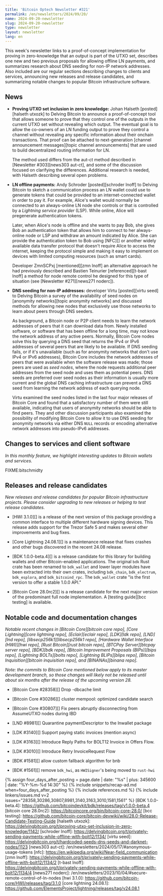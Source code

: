 ```yaml
---
title: 'Bitcoin Optech Newsletter #321'
permalink: /en/newsletters/2024/09/20/
name: 2024-09-20-newsletter
slug: 2024-09-20-newsletter
type: newsletter
layout: newsletter
lang: en
---
```

This week's newsletter links to a proof-of-concept implementation for
proving in zero-knowledge that an output is part of the UTXO set,
describes one new and two previous proposals for allowing offline LN
payments, and summarizes research about DNS seeding for non-IP network
addresses.  Also included are our regular sections describing changes to
clients and services, announcing new releases and release candidates,
and summarizing notable changes to popular Bitcoin infrastructure
software.

## News

- **Proving UTXO set inclusion in zero knowledge:** Johan Halseth
  [posted][halseth utxozk] to Delving Bitcoin to announce a
  proof-of-concept tool that allows someone to prove that they control
  one of the outputs in the current UTXO set without revealing which
  output.  The eventual goal is to allow the co-owners of an LN funding
  output to prove they control a channel without revealing any specific
  information about their onchain transactions.  That proof can be
  attached to next-generation [channel announcement messages][topic
  channel announcements] that are used to build decentralized routing
  information for LN.

  The method used differs from the aut-ct method described in
  [Newsletter #303][news303 aut-ct], and some of the discussion focused
  on clarifying the differences.  Additional research is needed, with
  Halseth describing several open problems.

- **LN offline payments:** Andy Schroder [posted][schroder lnoff] to
  Delving Bitcoin to sketch a communication process an LN wallet could
  use to generate tokens that could be provided to an internet-connected
  wallet in order to pay it.  For example, Alice's wallet would normally
  be connected to an always-online LN node she controls or that is
  controlled by a _Lightning service provider_ (LSP).  While online,
  Alice will pregenerate authentication tokens.

  Later, when Alice's node is offline and she wants to pay Bob, she
  gives Bob an authentication token that allows him to connect to her
  always-online node or LSP and withdraw an amount indicated by Alice.
  She can provide the authentication token to Bob using [NFC][] or
  another widely available data transfer protocol that doesn't require
  Alice to access the internet, keeping the protocol simple and making
  it easy to implement on devices with limited computing resources (such as
  smart cards).

  Developer ZmnSCPxj [mentioned][zmn lnoff] an alternative approach he
  had previously described and Bastien Teinurier [referenced][t-bast
  lnoff] a method for node remote control he designed for this type of
  situation (see [Newsletter #271][news271 noderc]).

- **DNS seeding for non-IP addresses:** developer Virtu [posted][virtu seed]
  to Delving Bitcoin a survey of the availability of seed nodes on
  [anonymity networks][topic anonymity networks] and discussed methods
  for allowing new nodes that exclusively use those networks to learn
  about peers through DNS seeders.

  As background, a Bitcoin node or P2P client needs to learn the
  network addresses of peers that it can download data from.  Newly
  installed software, or software that has been offline for a long time,
  may not know the network address of any active peers.  Normally,
  Bitcoin Core nodes solve this by querying a DNS seed that returns the
  IPv4 or IPv6 addresses of several peers that are likely to be
  available.  If DNS seeding fails, or if it's unavailable (such as for
  anonymity networks that don't use IPv4 or IPv6 addresses), Bitcoin
  Core includes the network addresses of peers that were available when
  the software release was made; those peers are used as _seed nodes_,
  where the node requests additional peer addresses from the seed node
  and uses them as potential peers.  DNS seeds are preferred over seed nodes
  as their information is usually more current and the global DNS
  caching infrastructure can prevent a DNS seed from learning the
  network address of each querying node.

  Virtu examined the seed nodes listed in the last four major
  releases of Bitcoin Core and found that a satisfactory number of them
  were still available, indicating that users of anonymity networks
  should be able to find peers.  They and other discussion participants
  also examined the possibility of modifying Bitcoin Core to allow it to
  use DNS seeding for anonymity networks via either DNS `NULL` records
  or encoding alternative network addresses into pseudo-IPv6 addresses.

## Changes to services and client software

*In this monthly feature, we highlight interesting updates to Bitcoin
wallets and services.*

FIXME:bitschmidty

## Releases and release candidates

*New releases and release candidates for popular Bitcoin infrastructure
projects.  Please consider upgrading to new releases or helping to test
release candidates.*

- [HWI 3.1.0][] is a release of the next version of this package
  providing a common interface to multiple different hardware signing
  devices.  This release adds support for the Trezor Safe 5 and makes
  several other improvements and bug fixes.

- [Core Lightning 24.08.1][] is a maintenance release that fixes crashes
  and other bugs discovered in the recent 24.08 release.

- [BDK 1.0.0-beta.4][] is a release candidate for this library for
  building wallets and other Bitcoin-enabled applications.  The original
  `bdk` Rust crate has been renamed to `bdk_wallet` and lower layer
  modules have been extracted into their own crates, including
  `bdk_chain`, `bdk_electrum`, `bdk_esplora`, and `bdk_bitcoind_rpc`.
  The `bdk_wallet` crate "is the first version to offer a stable 1.0.0 API."

- [Bitcoin Core 28.0rc2][] is a release candidate for the next major
  version of the predominant full node implementation.  A [testing
  guide][bcc testing] is available.

## Notable code and documentation changes

_Notable recent changes in [Bitcoin Core][bitcoin core repo], [Core
Lightning][core lightning repo], [Eclair][eclair repo], [LDK][ldk repo],
[LND][lnd repo], [libsecp256k1][libsecp256k1 repo], [Hardware Wallet
Interface (HWI)][hwi repo], [Rust Bitcoin][rust bitcoin repo], [BTCPay
Server][btcpay server repo], [BDK][bdk repo], [Bitcoin Improvement
Proposals (BIPs)][bips repo], [Lightning BOLTs][bolts repo],
[Lightning BLIPs][blips repo], [Bitcoin Inquisition][bitcoin inquisition
repo], and [BINANAs][binana repo]._

_Note: the commits to Bitcoin Core mentioned below apply to its master
development branch, so those changes will likely not be released until
about six months after the release of the upcoming version 28._

- [Bitcoin Core #28358][] Drop -dbcache limit

- [Bitcoin Core #30286][] cluster mempool: optimized candidate search

- [Bitcoin Core #30807][] Fix peers abruptly disconnecting from AssumeUTXO nodes during IBD

- [LND #8981][] Quarantine paymentDescriptor to the lnwallet package

- [LDK #3140][] Support paying static invoices (mention async)

- [LDK #3163][] Introduce Reply Paths for BOLT12 Invoice in Offers Flow.

- [LDK #3010][] Introduce Retry InvoiceRequest Flow

- [BDK #1581][] allow custom fallback algorithm for bnb

- [BDK #1561][] remove `bdk_hwi`, as `HWISigner`'s being moved to `rust-hwi`
    
{% assign four_days_after_posting = page.date | date: "%s" | plus: 345600 | date: "%Y-%m-%d 14:30" %}
{% include snippets/recap-ad.md when=four_days_after_posting %}
{% include references.md %}
{% include linkers/issues.md v=2 issues="28358,30286,30807,8981,3140,3163,3010,1581,1561" %}
[BDK 1.0.0-beta.4]: https://github.com/bitcoindevkit/bdk/releases/tag/v1.0.0-beta.4
[bitcoin core 28.0rc2]: https://bitcoincore.org/bin/bitcoin-core-28.0/
[bcc testing]: https://github.com/bitcoin-core/bitcoin-devwiki/wiki/28.0-Release-Candidate-Testing-Guide
[halseth utxozk]: https://delvingbitcoin.org/t/proving-utxo-set-inclusion-in-zero-knowledge/1142/
[schroder lnoff]: https://delvingbitcoin.org/t/privately-sending-payments-while-offline-with-bolt12/1134/
[virtu seed]: https://delvingbitcoin.org/t/hardcoded-seeds-dns-seeds-and-darknet-nodes/1123
[news303 aut-ct]: /en/newsletters/2024/05/17/#anonymous-usage-tokens
[nfc]: https://en.wikipedia.org/wiki/Near-field_communication
[zmn lnoff]: https://delvingbitcoin.org/t/privately-sending-payments-while-offline-with-bolt12/1134/2
[t-bast lnoff]: https://delvingbitcoin.org/t/privately-sending-payments-while-offline-with-bolt12/1134/4
[news271 noderc]: /en/newsletters/2023/10/04/#secure-remote-control-of-ln-nodes
[hwi 3.1.0]: https://github.com/bitcoin-core/HWI/releases/tag/3.1.0
[core lightning 24.08.1]: https://github.com/ElementsProject/lightning/releases/tag/v24.08.1

